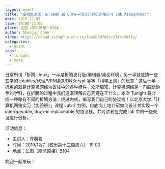 ```yaml
---
layout: event
title: "金枪鱼之夜：从 Geek 到 Guru——浅谈计算机网络实习 Lab Assignment"
date: 2019-12-07
time: 19:00-21:00
place: 法图（廖凯原楼）B104
author: Shengqi Chen
video: https://cloud.tsinghua.edu.cn/f/e5b5d76dcc3747c38ff2/
categories:
  - event
tags:
  - tunight
  - meta
---
```


日常所谓「折腾 Linux」一半是折腾发行版/编辑器/桌面环境，另一半就是搞一些玄学的 iptables/代理/VPN隧道/DNScrypt 等等「科学上网」的玩意：这后一半折腾的就是计算机网络协议栈中的各种组件。众所周知，计算机网络是一门鼓励动手的学科，在折腾的过程中我们逐渐理解自己究竟在干什么。本次 Tunight 将介绍一种略有不同的折腾方法：绕过内核，编写我们自己的协议栈！以北京大学「计算机网络实习（实验班）」课程 Lab 2 为例，自底向上地介绍如何设计并实现一个 interoperable, drop-in replaceable 的协议栈，并对讲者在完成 lab 中的一些失误进行分析。

活动信息：

* 主讲人：许朋程
* 时间：2019/12/7（校历第十三周周六） 19:00
* 地点：法图（廖凯原楼）B104

欢迎一起来玩！
